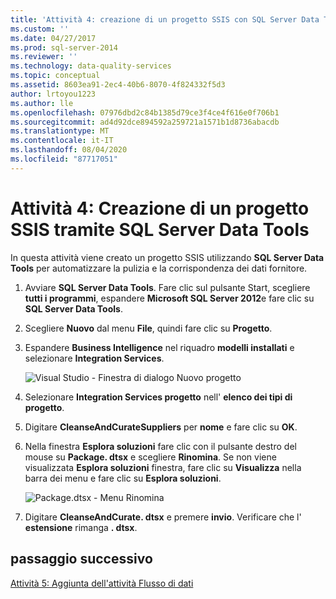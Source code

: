 ```yaml
---
title: 'Attività 4: creazione di un progetto SSIS con SQL Server Data Tools | Microsoft Docs'
ms.custom: ''
ms.date: 04/27/2017
ms.prod: sql-server-2014
ms.reviewer: ''
ms.technology: data-quality-services
ms.topic: conceptual
ms.assetid: 8603ea91-2ec4-40b6-8070-4f824332f5d3
author: lrtoyou1223
ms.author: lle
ms.openlocfilehash: 07976dbd2c84b1385d79ce3f4ce4f616e0f706b1
ms.sourcegitcommit: ad4d92dce894592a259721a1571b1d8736abacdb
ms.translationtype: MT
ms.contentlocale: it-IT
ms.lasthandoff: 08/04/2020
ms.locfileid: "87717051"
---
```

# <a name="task-4-creating-an-ssis-project-using-sql-server-data-tools"></a>Attività 4: Creazione di un progetto SSIS tramite SQL Server Data Tools
  In questa attività viene creato un progetto SSIS utilizzando **SQL Server Data Tools** per automatizzare la pulizia e la corrispondenza dei dati fornitore.

1.  Avviare **SQL Server Data Tools**. Fare clic sul pulsante Start, scegliere **tutti i programmi**, espandere **Microsoft SQL Server 2012**e fare clic su **SQL Server Data Tools**.

2.  Scegliere **Nuovo** dal menu **File**, quindi fare clic su **Progetto**.

3.  Espandere **Business Intelligence** nel riquadro **modelli installati** e selezionare **Integration Services**.

     ![Visual Studio - Finestra di dialogo Nuovo progetto](../../2014/tutorials/media/et-creatinganssisprojectusingsqlsdt-01.jpg "Visual Studio - Finestra di dialogo Nuovo progetto")

4.  Selezionare **Integration Services progetto** nell' **elenco dei tipi di progetto**.

5.  Digitare **CleanseAndCurateSuppliers** per **nome** e fare clic su **OK**.

6.  Nella finestra **Esplora soluzioni** fare clic con il pulsante destro del mouse su **Package. dtsx** e scegliere **Rinomina**. Se non viene visualizzata **Esplora soluzioni** finestra, fare clic su **Visualizza** nella barra dei menu e fare clic su **Esplora soluzioni**.

     ![Package.dtsx - Menu Rinomina](../../2014/tutorials/media/et-creatinganssisprojectusingsqlsdt-02.jpg "Package.dtsx - Menu Rinomina")

7.  Digitare **CleanseAndCurate. dtsx** e premere **invio**. Verificare che l' **estensione** rimanga **. dtsx**.

## <a name="next-step"></a>passaggio successivo
 [Attività 5: Aggiunta dell'attività Flusso di dati](task-5-adding-data-flow-task.md)


